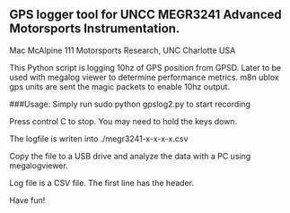 ## GPS logger tool for UNCC MEGR3241 Advanced Motorsports Instrumentation.
Mac McAlpine
111 Motorsports Research, UNC Charlotte USA

This Python script is logging 10hz of GPS position from GPSD. Later to be used with megalog viewer to determine performance metrics.
m8n ublox gps units are sent the magic packets to enable 10hz output.

###Usage:
Simply run sudo python gpslog2.py to start recording

Press control C to stop. You may need to hold the keys down.

The logfile is writen into ./megr3241-x-x-x-x.csv

Copy the file to a USB drive and analyze the data with a PC using megalogviewer.

Log file is a CSV file. The first line has the header.

Have fun!


